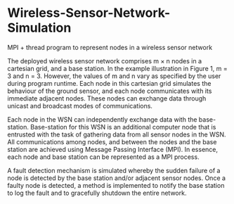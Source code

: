 # Wireless-Sensor-Network-Simulation
MPI + thread program to represent nodes in a wireless sensor network

The deployed wireless sensor network comprises m × n nodes in a cartesian grid, and a base station. In the
example illustration in Figure 1, m = 3 and n = 3. However, the values of m and n vary as specified by the user
during program runtime. Each node in this cartesian grid simulates the behaviour of the ground sensor, and
each node communicates with its immediate adjacent nodes. These nodes can exchange data through unicast
and broadcast modes of communications.

Each node in the WSN can independently exchange data with the base-station. Base-station for this WSN is an
additional computer node that is entrusted with the task of gathering data from all sensor nodes in the WSN. All
communications among nodes, and between the nodes and the base station are achieved using Message
Passing Interface (MPI). In essence, each node and base station can be represented as a MPI process.

A fault detection mechanism is simulated whereby the sudden failure of a node is detected by the base
station and/or adjacent sensor nodes. Once a faulty node is detected, a method is implemented to notify the base station to log the fault and
to gracefully shutdown the entire network.
